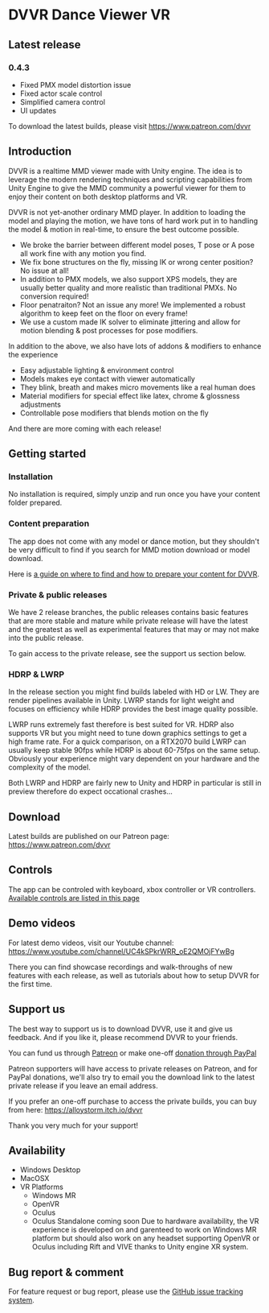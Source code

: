 # DVVR Dance Viewer VR

## Latest release
### 0.4.3 
* Fixed PMX model distortion issue
* Fixed actor scale control
* Simplified camera control
* UI updates

To download the latest builds, please visit https://www.patreon.com/dvvr

## Introduction
DVVR is a realtime MMD viewer made with Unity engine. The idea is to leverage the modern rendering techniques and scripting capabilities from Unity Engine to give the MMD community a powerful viewer for them to enjoy their content on both desktop platforms and VR. 

DVVR is not yet-another ordinary MMD player. In addition to loading the model and playing the motion, we have tons of hard work put in to handling the model & motion in real-time, to ensure the best outcome possible. 
* We broke the barrier between different model poses, T pose or A pose all work fine with any motion you find. 
* We fix bone structures on the fly, missing IK or wrong center position? No issue at all!
* In addition to PMX models, we also support XPS models, they are usually better quality and more realistic than traditional PMXs. No conversion required!
* Floor penatraiton? Not an issue any more! We implemented a robust algorithm to keep feet on the floor on every frame!
* We use a custom made IK solver to eliminate jittering and allow for motion blending & post processes for pose modifiers.

In addition to the above, we also have lots of addons & modifiers to enhance the experience
* Easy adjustable lighting & environment control
* Models makes eye contact with viewer automatically
* They blink, breath and makes micro movements like a real human does
* Material modifiers for special effect like latex, chrome & glossness adjustments
* Controllable pose modifiers that blends motion on the fly

And there are more coming with each release!


## Getting started

### Installation
No installation is required, simply unzip and run once you have your content folder prepared. 

### Content preparation 
The app does not come with any model or dance motion, but they shouldn't be very difficult to find if you search for MMD motion download or model download. 

Here is [a guide on where to find and how to prepare your content for DVVR](pages/blog/preparecontent.md).


### Private & public releases
We have 2 release branches, the public releases contains basic features that are more stable and mature while private release will have the latest and the greatest as well as experimental features that may or may not make into the public release. 

To gain access to the private release, see the support us section below. 


### HDRP & LWRP
In the release section you might find builds labeled with HD or LW. They are render pipelines available in Unity. LWRP stands for light weight and focuses on efficiency while HDRP provides the best image quality possible. 

LWRP runs extremely fast therefore is best suited for VR. HDRP also supports VR but you might need to tune down graphics settings to get a high frame rate. For a quick comparison, on a RTX2070 build LWRP can usually keep stable 90fps while HDRP is about 60-75fps on the same setup. Obviously your experience might vary dependent on your hardware and the complexity of the model. 

Both LWRP and HDRP are fairly new to Unity and HDRP in particular is still in preview therefore do expect occational crashes...


## Download
Latest builds are published on our Patreon page: https://www.patreon.com/dvvr


## Controls
The app can be controled with keyboard, xbox controller or VR controllers.
[Available controls are listed in this page](pages/blog/controls.md)


## Demo videos
For latest demo videos, visit our Youtube channel: https://www.youtube.com/channel/UC4kSPkrWRR_oE2QMOjFYwBg

There you can find showcase recordings and walk-throughs of new features with each release, as well as tutorials about how to setup DVVR for the first time.


## Support us
The best way to support us is to download DVVR, use it and give us feedback. And if you like it, please recommend DVVR to your friends. 

You can fund us through [Patreon](https://patreon.com/alloystorm) or make one-off [donation through PayPal](https://www.paypal.com/cgi-bin/webscr?cmd=_donations&business=ULM8P3H5D8SRU&currency_code=USD&source=url)

Patreon supporters will have access to private releases on Patreon, and for PayPal donations, we'll also try to email you the download link to the latest private release if you leave an email address. 

If you prefer an one-off purchase to access the private builds, you can buy from here: https://alloystorm.itch.io/dvvr

Thank you very much for your support!


## Availability
* Windows Desktop
* MacOSX
* VR Platforms 
  * Windows MR
  * OpenVR
  * Oculus 
  * Oculus Standalone coming soon
Due to hardware availability, the VR experience is developed on and garenteed to work on Windows MR platform but should also work on any headset supporting OpenVR or Oculus including Rift and VIVE thanks to Unity engine XR system. 



## Bug report & comment
For feature request or bug report, please use the [GitHub issue tracking system](https://github.com/alloystorm/dvvr/issues).
